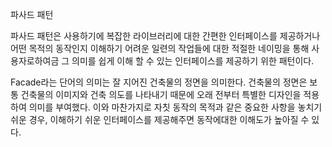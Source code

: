 파사드 패턴

파사드 패턴은 사용하기에 복잡한 라이브러리에 대한 간편한 인터페이스를 제공하거나
어떤 목적의 동작인지 이해하기 어려운 일련의 작업들에 대한 적절한 네이밍을 통해 
사용자로하여금 그 의미를 쉽게 이해 할 수 있는 인터페이스를 제공하기 위한 패턴이다.

Facade라는 단어의 의미는 잘 지어진 건축물의 정면을 의미한다. 건축물의 정면은 보통 건축물의 이미지와
건축 의도를 나타내기 때문에 오래 전부터 특별한 디자인을 적용하여 의미를 부여했다.
이와 마찬가지로 자칫 동작의 목적과 같은 중요한 사항을 놓치기 쉬운 경우, 이해하기 쉬운 인터페이스를 제공해주면
동작에대한 이해도가 높아질 수 있다.

